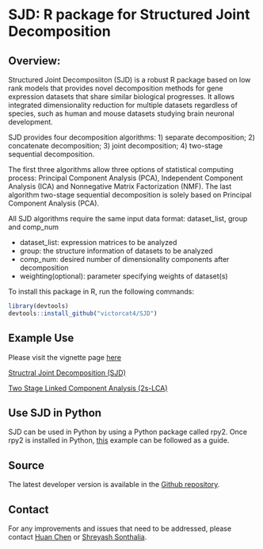 # SJD: R package for Structured Joint Decomposition

<!--
[![Travis build status](https://travis-ci.com/CHuanSite/SJD.svg?branch=main)](https://travis-ci.com/CHuanSite/SJD)
[![R-CMD-check](https://github.com/CHuanSite/SJD/workflows/R-CMD-check/badge.svg)](https://github.com/CHuanSite/SJD/actions)
-->

## Overview:
Structured Joint Decomposiiton (SJD) is a robust R package based on low rank models that provides novel decomposition methods for gene expression datasets that share similar biological progresses. It allows integrated dimensionality reduction for multiple datasets regardless of species, such as human and mouse datasets studying brain neuronal development.

SJD provides four decomposition algorithms: 1) separate decomposition; 2) concatenate decomposition; 3) joint decomposition; 4) two-stage sequential decomposition.

The first three algorithms allow three options of statistical computing process: Principal Component Analysis (PCA), Independent Component Analysis (ICA) and Nonnegative Matrix Factorization (NMF).
The last algorithm two-stage sequential decomposition is solely based on Principal Component Analysis (PCA).

All SJD algorithms require the same input data format: dataset_list, group and comp_num

- dataset_list: expression matrices to be analyzed
- group: the structure information of datasets to be analyzed
- comp_num: desired number of dimensionality components after decomposition
- weighting(optional): parameter specifying weights of dataset(s)

To install this package in R, run the following commands:

```R
library(devtools)
devtools::install_github("victorcat4/SJD")
```

## Example Use

Please visit the vignette page [here](https://chuansite.github.io/SJD/)

[Structral Joint Decomposition (SJD)](https://chuansite.github.io/SJD/articles/StructralJointDecomposition.html)

[Two Stage Linked Component Analysis (2s-LCA)](https://chuansite.github.io/SJD/articles/twoStageLCA.html)

## Use SJD in Python

SJD can be used in Python by using a Python package called rpy2. Once rpy2 is installed in Python, [this](pythonExamples/SJD_in_python_example.ipynb) example can be followed as a guide.  
## Source

The latest developer version is available in the [Github repository](https://github.com/CHuanSite/SJD).

## Contact

For any improvements and issues that need to be addressed, please contact [Huan Chen](mailto:hzchenhuan@gmail.com) or [Shreyash Sonthalia](mailto:shreyash.gradschool@gmail.com).
